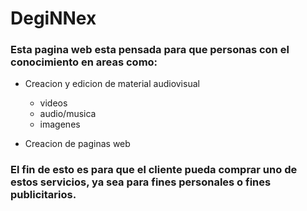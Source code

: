 # DegiNNex


### Esta pagina web esta pensada para que personas con el conocimiento en areas como:

- Creacion y edicion de material audiovisual
  - videos
  - audio/musica
  - imagenes

- Creacion de paginas web

### El fin de esto es para que el cliente pueda comprar uno de estos servicios, ya sea para fines personales o fines publicitarios.
